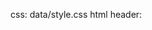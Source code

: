 css: data/style.css
html header:   <script type="text/javascript" src="http://cdn.mathjax.org/mathjax/latest/MathJax.js?config=TeX-AMS-MML_HTMLorMML"></script>

<div style="display:none">
$\newcommand{\R}{\mathbb{R}}$
</div>
